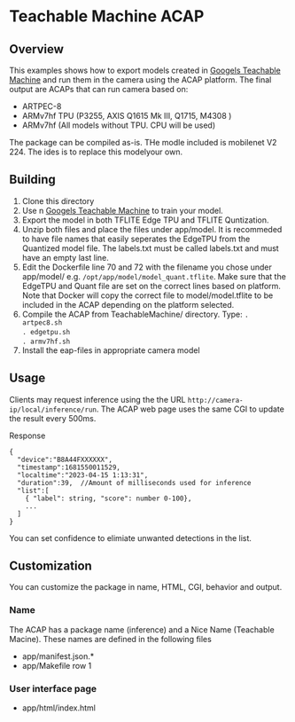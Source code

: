# Teachable Machine ACAP

## Overview
This examples shows how to export models created in [Googels Teachable Machine](https://teachablemachine.withgoogle.com/) and run them in the camera using the ACAP platform.
The final output are ACAPs that can run camera based on:
* ARTPEC-8
* ARMv7hf TPU (P3255, AXIS Q1615 Mk III, Q1715, M4308 )
* ARMv7hf (All models without TPU.  CPU will be used)

The package can be compiled as-is.  THe modle included is mobilenet V2 224. The ides is to replace this modelyour own.

## Building
1. Clone this directory
2. Use n [Googels Teachable Machine](https://teachablemachine.withgoogle.com/) to train your model.
3. Export the model in both TFLITE Edge TPU and TFLITE Quntization.
4. Unzip both files and place the files under app/model. 
It is recommeded to have file names that easily seperates the EdgeTPU from the Quantized model file.  The labels.txt must be called labels.txt and must have an empty last line.
5. Edit the Dockerfile line 70 and 72 with the filename you chose under app/model/ e.g. ```/opt/app/model/model_quant.tflite```.  Make sure that the EdgeTPU and Quant file are set on the correct lines based on platform.  Note that Docker will copy the correct file to model/model.tflite to be included in the ACAP depending on the platform selected.
6. Compile the ACAP from TeachableMachine/ directory.  Type:
   ```. artpec8.sh```  
   ```. edgetpu.sh```  
   ```. armv7hf.sh```
 6. Install the eap-files in appropriate camera model
 
 ## Usage
Clients may request inference using the the URL ```http://camera-ip/local/inference/run```.  The ACAP web page uses the same CGI to update the result every 500ms. 

Response 

```
{
  "device":"B8A44FXXXXXX",
  "timestamp":1681550011529,
  "localtime":"2023-04-15 1:13:31",
  "duration":39,  //Amount of milliseconds used for inference
  "list":[
    { "label": string, "score": number 0-100},
    ...
  ]
}
```
You can set confidence to elimiate unwanted detections in the list.

## Customization
You can customize the package in name, HTML, CGI, behavior and output.

### Name
The ACAP has a package name (inference) and a Nice Name (Teachable Macine).  These names are defined in the following files
* app/manifest.json.*
* app/Makefile row 1

### User interface page
* app/html/index.html

